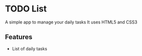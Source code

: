 # TODO List
A simple app to manage your daily tasks
It uses HTML5 and CSS3

## Features
* List of daily tasks
